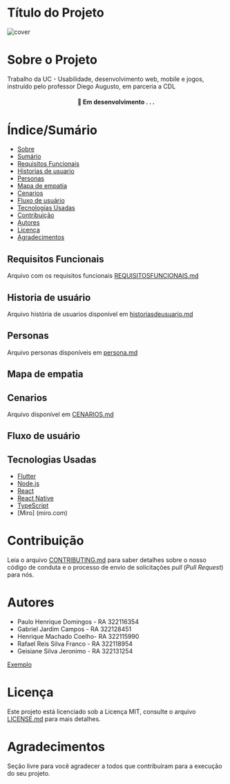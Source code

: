 # Título do Projeto

![cover](https://github.com/pyhpaulo/uc_usabilidade_group/assets/87779561/fdec4e56-cb1e-4ae3-91ef-8bfb57aa3715)


# Sobre o Projeto

Trabalho da UC - Usabilidade, desenvolvimento web, mobile e jogos, instruído pelo professor Diego Augusto, em parceria a CDL

<h4 align="center"> 
	🚧  Em desenvolvimento . . .
</h4>

# Índice/Sumário

* [Sobre](#sobre-o-projeto)
* [Sumário](#índice/sumário)
* [Requisitos Funcionais](#requisitos-funcionais)
* [Historias de usuario](#historia-de-usuario)
* [Personas](#personas)
* [Mapa de empatia](#mapa-de-empatia)
* [Cenarios](#cenarios)
* [Fluxo de usuário](#fluxo-de-usuario)
* [Tecnologias Usadas](#tecnologias-usadas)
* [Contribuição](#contribuição)
* [Autores](#autores)
* [Licença](#licença)
* [Agradecimentos](#agradecimentos)


## Requisitos Funcionais
Arquivo com os requisitos funcionais [REQUISITOSFUNCIONAIS.md](REQUISITOSFUNCIONAIS.md)

## Historia de usuário
Arquivo história de usuarios disponível em [historiasdeusuario.md](historiasdeusuario.md)

## Personas
Arquivo personas disponíveis em [persona.md](persona.md)

## Mapa de empatia

## Cenarios
Arquivo disponível em [CENARIOS.md](CENARIOS.md)

## Fluxo de usuário

## Tecnologias Usadas

- [Flutter](https://flutter.dev/)
- [Node.js](https://nodejs.org/en/)
- [React](https://pt-br.reactjs.org/)
- [React Native](https://reactnative.dev/)
- [TypeScript](https://www.typescriptlang.org/)
- [Miro] (miro.com)

# Contribuição

Leia o arquivo [CONTRIBUTING.md](CONTRIBUTING.md) para saber detalhes sobre o nosso código de conduta e o processo de envio de solicitações *pull* (*Pull Request*) para nós.

# Autores
<ul>
	<li>Paulo Henrique Domingos - RA 322116354</li>
	<li>Gabriel Jardim Campos - RA 322128451</li>
	<li>Henrique Machado Coelho- RA 322115990</li>
	<li>Rafael Reis Silva Franco - RA 322118954</li>
	<li>Geisiane Silva Jeronimo - RA 322131254</li>
</ul>


[Exemplo](https://github.com/testing-library/react-testing-library#contributors)

# Licença

Este projeto está licenciado sob a Licença MIT,  consulte o arquivo [LICENSE.md](LICENSE.md) para mais detalhes.

# Agradecimentos

Seção livre para você agradecer a todos que contribuiram para a execução do seu projeto.

